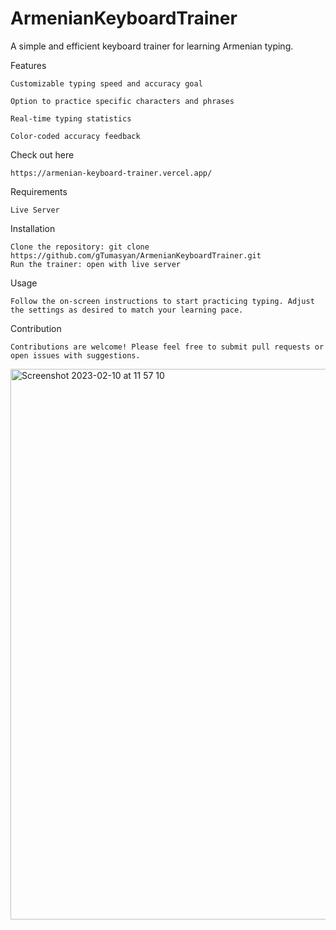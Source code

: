 # ArmenianKeyboardTrainer

A simple and efficient keyboard trainer for learning Armenian typing.

Features  
  
    Customizable typing speed and accuracy goal
    
    Option to practice specific characters and phrases
  
    Real-time typing statistics
  
    Color-coded accuracy feedback

Check out here

    https://armenian-keyboard-trainer.vercel.app/
  
Requirements

    Live Server

Installation

    Clone the repository: git clone https://github.com/gTumasyan/ArmenianKeyboardTrainer.git
    Run the trainer: open with live server

Usage

    Follow the on-screen instructions to start practicing typing. Adjust the settings as desired to match your learning pace.

Contribution

    Contributions are welcome! Please feel free to submit pull requests or open issues with suggestions.
    

<img width="881" alt="Screenshot 2023-02-10 at 11 57 10" src="https://user-images.githubusercontent.com/103281846/218034828-072fc317-bad3-4bd3-9e1a-1e0fab38202d.png">
